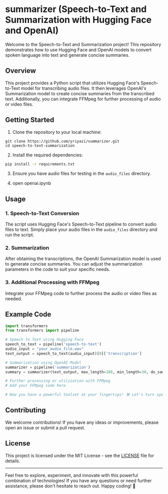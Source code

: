 # summarizer (Speech-to-Text and Summarization with Hugging Face and OpenAI)

Welcome to the Speech-to-Text and Summarization project! This repository demonstrates how to use Hugging Face and OpenAI models to convert spoken language into text and generate concise summaries.

## Overview

This project provides a Python script that utilizes Hugging Face's Speech-to-Text model for transcribing audio files. It then leverages OpenAI's Summarization model to create concise summaries from the transcribed text. Additionally, you can integrate FFMpeg for further processing of audio or video files.

## Getting Started

1. Clone the repository to your local machine:

```
git clone https://github.com/yriyazi/summarizer.git
cd speech-to-text-summarization
```

2. Install the required dependencies:

```bash
pip install -r requirements.txt
```

3. Ensure you have audio files for testing in the `audio_files` directory.

4. open openai.ipynb



## Usage

### 1. Speech-to-Text Conversion

The script uses Hugging Face's Speech-to-Text pipeline to convert audio files to text. Simply place your audio files in the `audio_files` directory and run the script.

### 2. Summarization

After obtaining the transcriptions, the OpenAI Summarization model is used to generate concise summaries. You can adjust the summarization parameters in the code to suit your specific needs.

### 3. Additional Processing with FFMpeg

Integrate your FFMpeg code to further process the audio or video files as needed.

## Example Code

```python
import transformers
from transformers import pipeline

# Speech to Text using Hugging Face
speech_to_text = pipeline('speech-to-text')
audio_input = "your_audio_file.wav"
text_output = speech_to_text(audio_input)[0]['transcription']

# Summarization using OpenAI Model
summarizer = pipeline('summarization')
summary = summarizer(text_output, max_length=100, min_length=30, do_sample=False)[0]['summary_text']

# Further processing or utilization with FFMpeg
# Add your FFMpeg code here

# Now you have a powerful toolset at your fingertips! 🛠️ Let's turn speech into valuable insights and summaries effortlessly. 💡
```

## Contributing

We welcome contributions! If you have any ideas or improvements, please open an issue or submit a pull request.

## License

This project is licensed under the MIT License - see the [LICENSE](LICENSE) file for details.

---

Feel free to explore, experiment, and innovate with this powerful combination of technologies! If you have any questions or need further assistance, please don't hesitate to reach out. Happy coding! 🚀